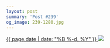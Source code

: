```yaml
---
layout: post
summary: 'Post #239'
og_image: 239-1280.jpg
---
```


<p>
 <time>
  <a href="/239">
   {{ page.date | date: "%B %-d, %Y" }}
  </a>
 </time>
 <a href="/239">
  <img sizes="(min-width: 700px) 50vw, calc(100vw - 2rem)" src="{{ site.assets_url }}/239-640.jpg" srcset="{{ site.assets_url }}/239-1280.jpg 1280w, {{ site.assets_url }}/239-960.jpg 960w, {{ site.assets_url }}/239-640.jpg 640w, {{ site.assets_url }}/239-320.jpg 320w"/>
 </a>
</p>
